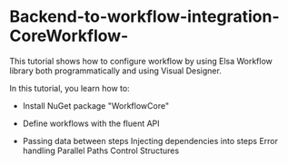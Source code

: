 # Backend-to-workflow-integration-CoreWorkflow-

This tutorial shows how to configure workflow by using Elsa Workflow library both programmatically and using Visual Designer.

In this tutorial, you learn how to:

- Install NuGet package "WorkflowCore"

- Define workflows with the fluent API

- Passing data between steps
Injecting dependencies into steps
Error handling
Parallel Paths Control Structures
